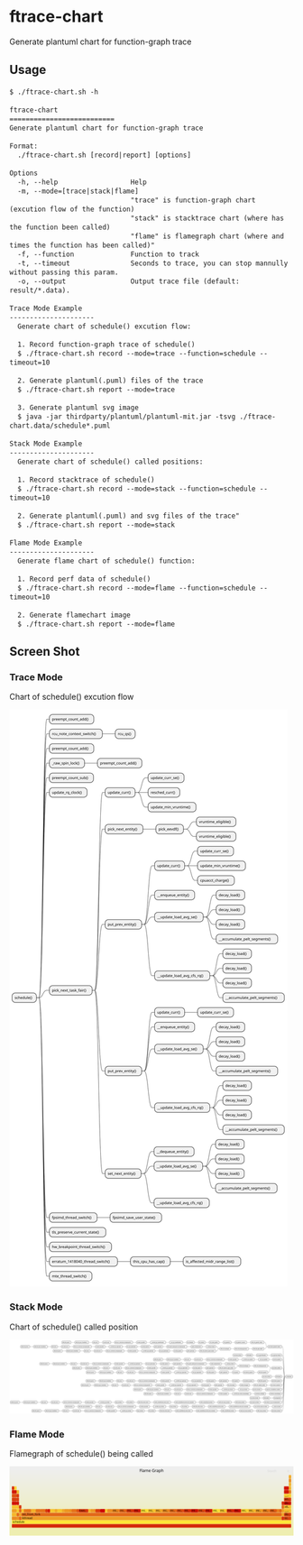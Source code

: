 ftrace-chart
==========================
Generate plantuml chart for function-graph trace

## Usage

```
$ ./ftrace-chart.sh -h

ftrace-chart
==========================
Generate plantuml chart for function-graph trace

Format:
  ./ftrace-chart.sh [record|report] [options]

Options
  -h, --help                  Help
  -m, --mode=[trace|stack|flame]
                              "trace" is function-graph chart (excution flow of the function)
                              "stack" is stacktrace chart (where has the function been called)
                              "flame" is flamegraph chart (where and times the function has been called)"
  -f, --function              Function to track
  -t, --timeout               Seconds to trace, you can stop mannully without passing this param.
  -o, --output                Output trace file (default: result/*.data).

Trace Mode Example
---------------------
  Generate chart of schedule() excution flow:

  1. Record function-graph trace of schedule()
  $ ./ftrace-chart.sh record --mode=trace --function=schedule --timeout=10

  2. Generate plantuml(.puml) files of the trace
  $ ./ftrace-chart.sh report --mode=trace

  3. Generate plantuml svg image
  $ java -jar thirdparty/plantuml/plantuml-mit.jar -tsvg ./ftrace-chart.data/schedule*.puml

Stack Mode Example
---------------------
  Generate chart of schedule() called positions:

  1. Record stacktrace of schedule()
  $ ./ftrace-chart.sh record --mode=stack --function=schedule --timeout=10

  2. Generate plantuml(.puml) and svg files of the trace"
  $ ./ftrace-chart.sh report --mode=stack

Flame Mode Example
---------------------
  Generate flame chart of schedule() function:

  1. Record perf data of schedule()
  $ ./ftrace-chart.sh record --mode=flame --function=schedule --timeout=10

  2. Generate flamechart image
  $ ./ftrace-chart.sh report --mode=flame

```

## Screen Shot

### Trace Mode
Chart of schedule() excution flow

![screenshot/schedule_trace.svg](screenshot/schedule_trace.svg)

### Stack Mode
Chart of schedule() called position

![screenshot/schedule_stack.svg](screenshot/schedule_stack.svg)

### Flame Mode

Flamegraph of schedule() being called

![screenshot/schedule_flame.svg](screenshot/schedule_flame.svg)